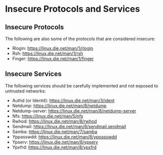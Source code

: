 # Insecure Protocols and Services

## Insecure Protocols
The following are also some of the protocols that are considered insecure:

- Rlogin: https://linux.die.net/man/1/rlogin
- Rsh: https://linux.die.net/man/1/rsh
- Finger: https://linux.die.net/man/1/finger


## Insecure Services
The following services should be carefully implemented and not exposed to untrusted networks:

- Authd (or Identd): https://linux.die.net/man/3/ident
- Netdump: https://linux.die.net/man/8/netdump
- Netdump-server: https://linux.die.net/man/8/netdump-server
- Nfs: https://linux.die.net/man/5/nfs
- Rwhod: https://linux.die.net/man/8/rwhod
- Sendmail: https://linux.die.net/man/8/sendmail.sendmail
- Samba: https://linux.die.net/man/7/samba
- Yppasswdd: https://linux.die.net/man/8/yppasswdd
- Ypserv: https://linux.die.net/man/8/ypserv
- Ypxfrd: https://linux.die.net/man/8/ypxfrd
